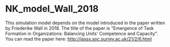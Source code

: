 # NK_model_Wall_2018
This simulation model depends on the model introduced in the paper written by Friederike Wall in 2018. The title of the paper is "Emergence of Task Formation in Organizations: Balancing Units' Competence and Capacity". You can read the paper here: http://jasss.soc.surrey.ac.uk/21/2/6.html

